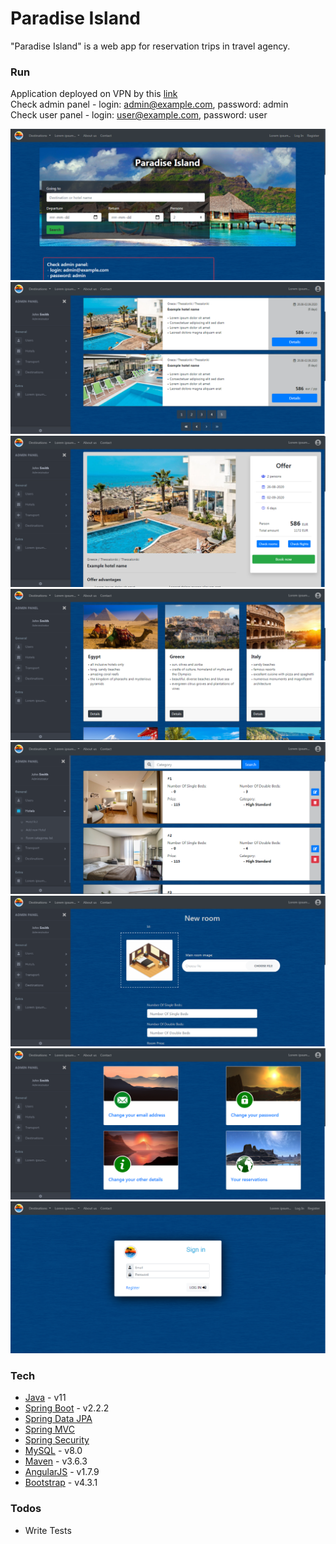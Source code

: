 # Paradise Island

"Paradise Island" is a web app for reservation trips in travel agency.

### Run

Application deployed on VPN by this [link](www.paradiseisland.com.pl)  
Check admin panel - login: admin@example.com, password: admin  
Check user panel - login: user@example.com, password: user  

![Screenshot](readme-img/screen1.PNG) <br/>
![Screenshot](readme-img/screen2.PNG) <br/>
![Screenshot](readme-img/screen3.PNG) <br/>
![Screenshot](readme-img/screen4.PNG) <br/>
![Screenshot](readme-img/screen5.PNG) <br/>
![Screenshot](readme-img/screen6.PNG) <br/>
![Screenshot](readme-img/screen7.PNG) <br/>
![Screenshot](readme-img/screen8.PNG)

### Tech

* [Java] - v11
* [Spring Boot] - v2.2.2
* [Spring Data JPA]
* [Spring MVC]
* [Spring Security]
* [MySQL] - v8.0
* [Maven] - v3.6.3
* [AngularJS] - v1.7.9
* [Bootstrap] - v4.3.1

### Todos

 - Write Tests

   [Java]: <https://www.java.com>
   [Spring Boot]: <https://spring.io/projects/spring-boot>
   [Spring Data JPA]: <https://spring.io/projects/spring-data-jpa>
   [Spring MVC]: <https://docs.spring.io/spring/docs/current/spring-framework-reference/web.html>
   [Spring Security]: <https://spring.io/projects/spring-security>
   [MySQL]: <https://www.mysql.com/>
   [Maven]: <https://maven.apache.org/>
   [AngularJS]: <https://angularjs.org/>
   [Bootstrap]: <https://getbootstrap.com/>
